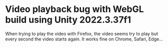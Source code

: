 # Video playback bug with WebGL build using Unity 2022.3.37f1

When trying to play the video with Firefox, the video seems try to play but every second the video starts again.
It works fine on Chrome, Safari, Edge...
